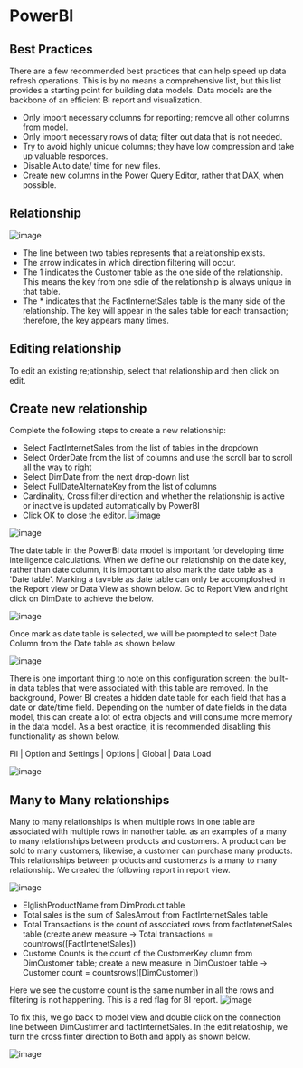 # PowerBI

## Best Practices

There are a few recommended best practices that can help speed up data refresh operations. This is by no means a comprehensive list, but this list provides a starting point for building data models. Data models are the backbone of an efficient BI report and visualization.

- Only import necessary columns for reporting; remove all other columns from model.
- Only import necessary rows of data; filter out data that is not needed.
- Try to avoid highly unique columns; they have low compression and take up valuable resporces.
- Disable Auto date/ time for new files.
- Create new columns in the Power Query Editor, rather that DAX, when possible.

## Relationship

![image](https://github.com/user-attachments/assets/ee0d3741-ff1e-4374-bb85-f99df619a29f)

- The line between two tables represents that a relationship exists.
- The arrow indicates in which direction filtering will occur.
- The 1 indicates the Customer table as the one side of the relationship. This means the key from one sdie of the relationship is always unique in that table.
- The * indicates that the FactInternetSales table is the many side of the relationship. The key will appear in the sales table for each transaction; therefore, the key appears many times.

## Editing relationship

To edit an existing re;ationship, select that relationship and then click on edit.

## Create new relationship
Complete the following steps to create a new relationship:
- Select FactInternetSales from the list of tables in the dropdown
- Select OrderDate from the list of columns and use the scroll bar to scroll all the way to right
- Select DimDate from the next drop-down list
- Select FullDateAlternateKey from the list of columns
- Cardinality, Cross filter direction and whether the relationship is active or inactive is updated automatically by PowerBI
- Click OK to close the editor.
![image](https://github.com/user-attachments/assets/c45c0e61-3f45-4731-8b4d-faccf2d51d66)

![image](https://github.com/user-attachments/assets/a49d4cd7-2ed5-4b70-9963-c6e2ea4c9d58)

The date table in the PowerBI data model is important for developing time intelligence calculations. When we define our relationship on the date key, rather than date column, it is important to also mark the date table as a 'Date table'. Marking a tav=ble as date table can only be accomploshed in the Report view or Data View as shown below. Go to Report View and right click on DimDate to achieve the below.

![image](https://github.com/user-attachments/assets/25b68773-3aa3-4c8a-9c33-ae84681fccd2)

Once mark as date table is selected, we will be prompted to select Date Column from the Date table as shown below.

![image](https://github.com/user-attachments/assets/0c18d39f-7121-4ab8-871f-9c58d8d65ccb)

There is one important thing to note on this configuration screen: the built-in data tables that were associated with this table are removed. In the background, Power BI creates a hidden date table for each field that has a date or date/time field. Depending on the number of date fields in the data model, this can create a lot of extra objects and will consume more memory in the data model. As a best oractice, it is recommended disabling this functionality as shown below.

Fil | Option and Settings | Options | Global | Data Load

![image](https://github.com/user-attachments/assets/0b91ff71-1872-48f2-82c2-eff7e0d22445)

## Many to Many relationships
Many to many relationships is when multiple rows in one table are associated with multiple rows in nanother table. as an examples of a many to many relationships between products and customers. A product can be sold to many customers, likewise, a customer can purchase many products. This relationships between products and customerzs is a many to many relationship. We created the following report in report view.

![image](https://github.com/user-attachments/assets/997515c5-c4ab-4bb8-b25e-83253a65c98a)

- ElglishProductName from DimProduct table
- Total sales is the sum of SalesAmout from FactInternetSales table
- Total Transactions is the count of associated rows from factIntenetSales table (create anew measure -> Total transactions = countrows([FactIntenetSales])
- Custome Counts is the count of the CustomerKey clumn from DimCustomer table; create a new measure in DimCustoer table -> Customer count = countsrows([DimCustomer])

Here we see the custome count is the same number in all the rows and filtering is not happening. This is a red flag for BI report.
![image](https://github.com/user-attachments/assets/d59e4a76-33ff-49ad-9464-3e470856291d)

To fix this, we go back to model view and double click on the connection line between DimCustimer and factInternetSales. In the edit relatioship, we turn the cross finter direction to Both and apply as shown below.

![image](https://github.com/user-attachments/assets/10ba4c79-f187-4f9a-9ced-84ac33a8a49b)

